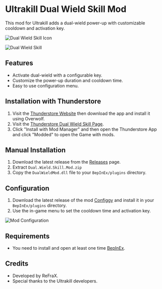 # Ultrakill Dual Wield Skill Mod

This mod for Ultrakill adds a dual-wield power-up with customizable cooldown and activation key.

![Dual Wield Skill Icon](https://github.com/user-attachments/assets/cef4d9a9-ca35-441a-be1e-c0753796514c) 

![Dual Wield Skill](https://github.com/user-attachments/assets/3d5562de-0306-4fac-8746-037f2fd2a2db)

## Features
- Activate dual-wield with a configurable key.
- Customize the power-up duration and cooldown time.
- Easy to use configuration menu.

## Installation with Thunderstore
1. Visit the [Thunderstore Website](https://www.overwolf.com/app/Thunderstore-Thunderstore_Mod_Manager) then download the app and install it using Overwolf.
2. Visit the [Thunderstore Dual Wield Skill Page](https://thunderstore.io/c/ultrakill/p/ReFraX/Dual_Wield_Skill).
3. Click "Install with Mod Manager" and then open the Thunderstore App and click "Modded" to open the Game with mods.

## Manual Installation
1. Download the latest release from the [Releases](https://github.com/ReFraX32/Ultrakill-Dual-Wield-Skill-Mod/releases/tag/release) page.
2. Extract `Dual.Wield.Skill.Mod.zip`
3. Copy the `DualWieldMod.dll` file to your `BepInEx/plugins` directory.

## Configuration
1. Download the latest release of the mod [Configgy](https://thunderstore.io/c/ultrakill/p/Hydraxous/Configgy/) and install it in your `BepInEx/plugins` directory.
2. Use the in-game menu to set the cooldown time and activation key.

![Mod Configuration](https://github.com/user-attachments/assets/2981226d-b761-4cc8-92d9-2c9e0e4463d2)
 
## Requirements
- You need to install and open at least one time [BepInEx](https://thunderstore.io/c/ultrakill/p/BepInEx/BepInExPack/).
  
## Credits
- Developed by ReFraX.
- Special thanks to the Ultrakill developers.
